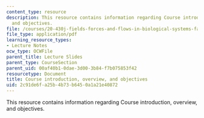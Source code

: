 ```yaml
---
content_type: resource
description: This resource contains information regarding Course introduction, overview,
  and objectives.
file: /courses/20-430j-fields-forces-and-flows-in-biological-systems-fall-2015/2c91de6fa25b4b73b6450a1a21e40872_MIT20_430JF15_Lecture1.pdf
file_type: application/pdf
learning_resource_types:
- Lecture Notes
ocw_type: OCWFile
parent_title: Lecture Slides
parent_type: CourseSection
parent_uid: 00af40b1-0dae-3d00-3b84-f7b075853f42
resourcetype: Document
title: Course introduction, overview, and objectives
uid: 2c91de6f-a25b-4b73-b645-0a1a21e40872
---
```

This resource contains information regarding Course introduction, overview, and objectives.

